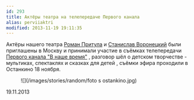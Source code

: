 ```yaml
---
id: 293
title: Актёры театра на телепередаче Первого канала
alias: perviiaktri
modified: 2013-11-19 19:11:35
---
```


Актёры нашего театра [Роман Притула](50-roman-pritula) и [Станислав Воронецкий](id=51-stas-voronetski) были приглашены в Москву и принимали участие в съёмках телепередачи [Первого канала "В наше время"](http://www.1tv.ru/sprojects_in_detail/si=5922) , разговор шёл о детском творчестве - мультиках, спектаклях и сказках для детей , съёмки эфира проходили в Останкино 18 ноября.

<figure>
![](/images/stories/random/foto s ostankino.jpg)
</figure>

19.11.2013

